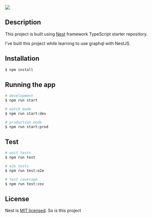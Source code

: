 <a href="https://twitter.com/coderspider"><img src="https://img.shields.io/twitter/follow/joelvinaykumar.svg?style=social&label=Follow"></a>

## Description

This project is built using [Nest](https://github.com/nestjs/nest) framework TypeScript starter repository.

I've built this project while learning to use graphql with NestJS.

## Installation

```bash
$ npm install
```

## Running the app

```bash
# development
$ npm run start

# watch mode
$ npm run start:dev

# production mode
$ npm run start:prod
```

## Test

```bash
# unit tests
$ npm run test

# e2e tests
$ npm run test:e2e

# test coverage
$ npm run test:cov
```

## License

  Nest is [MIT licensed](LICENSE). So is this project
